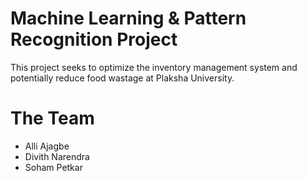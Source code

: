 # Machine Learning & Pattern Recognition Project
This project seeks to optimize the inventory management system and potentially reduce food wastage at Plaksha University. 

# The Team
- Alli Ajagbe 
- Divith Narendra
- Soham Petkar

